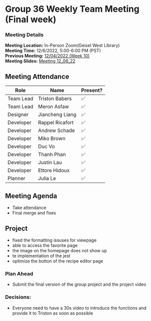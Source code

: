# Group 36 Weekly Team Meeting (Final week)
### Meeting Details
**Meeting Location:** In-Person Zoom(Geisel West Library)  
**Meeting Time:** 12/6/2022, 5:00-6:00 PM (PST)  
**Previous Meeting:** [12/04/2022 (Week 10)](https://github.com/cse110-sp21-group36/cse110-sp21-group36/blob/main/admin/meetings/120422-Week10.md)  
**Meeting Slides:** [Meeting 12_06_22](https://github.com/cse110-sp21-group36/cse110-sp21-group36/blob/main/admin/meeting%20slides/Group%2036%20Meeting%2012_6_22.pdf)

## Meeting Attendance
| Role | Name | Present? |
| --- | --- | --- |
| Team Lead | Triston Babers |✅|
| Team Lead | Meron Asfaw |✅|
| Designer | Jiancheng Liang |✅|
| Developer | Rappel Ricafort |✅|
| Developer | Andrew Schade |✅|
| Developer | Miko Brown |✅|
| Developer | Duc Vo |✅|
| Developer | Thanh Phan |✅|
| Developer | Justin Lau |✅|
| Developer | Ettore Hidoux |✅|
| Planner | Julia Le |✅|

## Meeting Agenda
- Take attendance
- Final merge and fixes

## Project
- fixed the formatting issuses for viewpage
- able to access the favorite page
- the image on the homepage does not show up
- te implementation of the jest
- optimize the button of the recipe editor page

### Plan Ahead 
- Submit the final version of the group project and the project video

### Decisions:
- Everyone need to have a 30s video to introduce the functions and provide it to Triston as soon as possible

